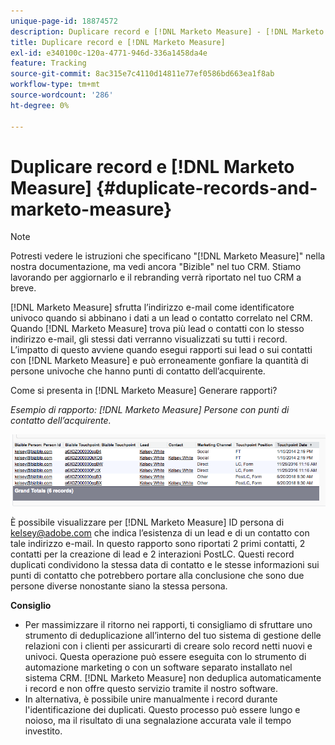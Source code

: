 ```yaml
---
unique-page-id: 18874572
description: Duplicare record e [!DNL Marketo Measure] - [!DNL Marketo Measure] - Documentazione del prodotto
title: Duplicare record e [!DNL Marketo Measure]
exl-id: e340100c-120a-4771-946d-336a1458da4e
feature: Tracking
source-git-commit: 8ac315e7c4110d14811e77ef0586bd663ea1f8ab
workflow-type: tm+mt
source-wordcount: '286'
ht-degree: 0%

---
```


# Duplicare record e [!DNL Marketo Measure] {#duplicate-records-and-marketo-measure}

>[!NOTE]
>
>Potresti vedere le istruzioni che specificano &quot;[!DNL Marketo Measure]&quot; nella nostra documentazione, ma vedi ancora &quot;Bizible&quot; nel tuo CRM. Stiamo lavorando per aggiornarlo e il rebranding verrà riportato nel tuo CRM a breve.

[!DNL Marketo Measure] sfrutta l’indirizzo e-mail come identificatore univoco quando si abbinano i dati a un lead o contatto correlato nel CRM. Quando [!DNL Marketo Measure] trova più lead o contatti con lo stesso indirizzo e-mail, gli stessi dati verranno visualizzati su tutti i record. L’impatto di questo avviene quando esegui rapporti sui lead o sui contatti con [!DNL Marketo Measure] e può erroneamente gonfiare la quantità di persone univoche che hanno punti di contatto dell’acquirente.

Come si presenta in [!DNL Marketo Measure] Generare rapporti?

_Esempio di rapporto: [!DNL Marketo Measure] Persone con punti di contatto dell’acquirente._

![](assets/1-1.png)

È possibile visualizzare per [!DNL Marketo Measure] ID persona di kelsey@adobe.com che indica l’esistenza di un lead e di un contatto con tale indirizzo e-mail. In questo rapporto sono riportati 2 primi contatti, 2 contatti per la creazione di lead e 2 interazioni PostLC. Questi record duplicati condividono la stessa data di contatto e le stesse informazioni sui punti di contatto che potrebbero portare alla conclusione che sono due persone diverse nonostante siano la stessa persona.

**Consiglio**

* Per massimizzare il ritorno nei rapporti, ti consigliamo di sfruttare uno strumento di deduplicazione all’interno del tuo sistema di gestione delle relazioni con i clienti per assicurarti di creare solo record netti nuovi e univoci. Questa operazione può essere eseguita con lo strumento di automazione marketing o con un software separato installato nel sistema CRM. [!DNL Marketo Measure] non deduplica automaticamente i record e non offre questo servizio tramite il nostro software.
* In alternativa, è possibile unire manualmente i record durante l&#39;identificazione dei duplicati. Questo processo può essere lungo e noioso, ma il risultato di una segnalazione accurata vale il tempo investito.

